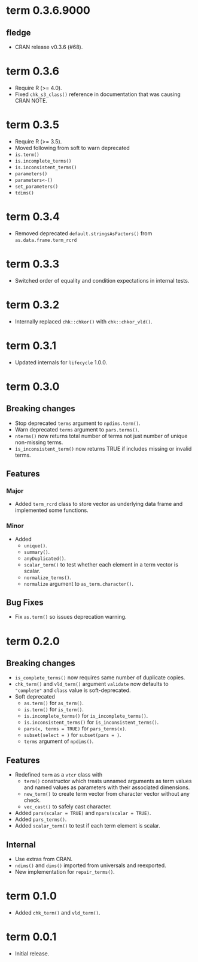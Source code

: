 <!-- NEWS.md is maintained by https://fledge.cynkra.com, contributors should not edit this file -->

# term 0.3.6.9000

## fledge

- CRAN release v0.3.6 (#68).


# term 0.3.6

- Require R (\>= 4.0).
- Fixed `chk_s3_class()` reference in documentation that was causing CRAN NOTE.


# term 0.3.5

- Require R (>= 3.5).
- Moved following from soft to warn deprecated
 - `is.term()`
 - `is.incomplete_terms()`
 - `is.inconsistent_terms()`
 - `parameters()`
 - `parameters<-()`
 - `set_parameters()`
 - `tdims()`

# term 0.3.4

- Removed deprecated `default.stringsAsFactors()` from `as.data.frame.term_rcrd`


# term 0.3.3

- Switched order of equality and condition expectations in internal tests.


# term 0.3.2

- Internally replaced `chk::chkor()` with `chk::chkor_vld()`.


# term 0.3.1

- Updated internals for `lifecycle` 1.0.0.


# term 0.3.0

## Breaking changes

- Stop deprecated `terms` argument to `npdims.term()`.
- Warn deprecated `terms` argument to `pars.terms()`.
- `nterms()` now returns total number of terms not just number of unique non-missing terms.
- `is_inconsistent_term()` now returns TRUE if includes missing or invalid terms.

## Features

### Major

- Added `term_rcrd` class to store vector as underlying data frame and implemented some functions.

### Minor 

- Added
  - `unique()`.
  - `summary()`.
  - `anyDuplicated()`.
  - `scalar_term()` to test whether each element in a term vector is scalar.
  - `normalize_terms()`.
  - `normalize` argument to `as_term.character()`.

## Bug Fixes

- Fix `as.term()` so issues deprecation warning.


# term 0.2.0

## Breaking changes

- `is_complete_terms()` now requires same number of duplicate copies.
- `chk_term()` and `vld_term()` argument `validate` now defaults to `"complete"` and `class` value is soft-deprecated.
- Soft deprecated
    - `as.term()` for `as_term()`.
    - `is.term()` for `is_term()`.
    - `is.incomplete_terms()` for `is_incomplete_terms()`.
    - `is.inconsistent_terms()` for `is_inconsistent_terms()`.
    - `pars(x, terms = TRUE)` for `pars_terms(x)`.
    - `subset(select = )` for `subset(pars = )`.
    - `terms` argument of `npdims()`.

## Features

- Redefined `term` as a `vtcr` class with
  - `term()` constructor which treats unnamed arguments as term values and named values as parameters with their associated dimensions.
  - `new_term()` to create term vector from character vector without any check.
  - `vec_cast()` to safely cast character.
- Added `pars(scalar = TRUE)` and `npars(scalar = TRUE)`.
- Added `pars_terms()`.
- Added `scalar_term()` to test if each term element is scalar.

## Internal

- Use extras from CRAN.
- `ndims()` and `dims()` imported from universals and reexported.
- New implementation for `repair_terms()`.


# term 0.1.0

- Added `chk_term()` and `vld_term()`.


# term 0.0.1

- Initial release.
